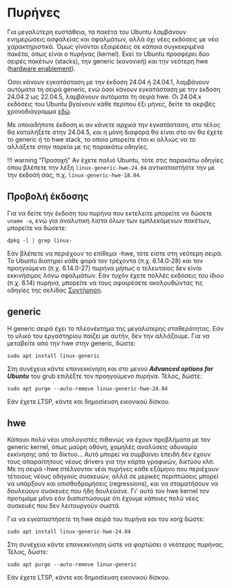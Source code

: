 # Πυρήνες

Για μεγαλύτερη ευστάθεια, τα πακέτα του Ubuntu λαμβάνουν ενημερώσεις ασφαλείας
και σφαλμάτων, αλλά όχι νέες εκδόσεις με νέα χαρακτηριστικά. Όμως γίνονται
εξαιρέσεις σε κάποια συγκεκριμένα πακέτα, όπως είναι ο πυρήνας (kernel). Εκεί
το Ubuntu προσφέρει δύο σειρές πακέτων (stacks), την generic (κανονική) και την
νεότερη hwe ([hardware
enablement](https://wiki.ubuntu.com/Kernel/LTSEnablementStack)).

Όσοι κάνουν εγκατάσταση με την έκδοση 24.04 ή 24.04.1, λαμβάνουν αυτόματα τη
σειρά generic, ενώ όσοι κάνουν εγκατάσταση με την έκδοση 24.04.2 ως 22.04.5,
λαμβάνουν αυτόματα τη σειρά hwe. Οι 24.04.x εκδόσεις του Ubuntu βγαίνουν κάθε
περίπου έξι μήνες, δείτε το ακριβές χρονοδιάγραμμα
[εδώ](https://discourse.ubuntu.com/t/noble-numbat-release-schedule/35649).

Με οποιαδήποτε έκδοση κι αν κάνετε αρχικά την εγκατάσταση, στο τέλος θα
καταλήξετε στην 24.04.5, και η μόνη διαφορά θα είναι στο αν θα έχετε το generic
ή το hwe stack, το οποίο μπορείτε έτσι κι αλλιώς να το αλλάξετε στην πορεία με
τις παρακάτω οδηγίες.

!!! warning "Προσοχή"
    Αν έχετε παλιό Ubuntu, τότε στις παρακάτω οδηγίες όπου βλέπετε την λέξη
    `linux-generic-hwe-24.04` αντικαταστήστε την με την έκδοσή σας, π.χ.
    `linux-generic-hwe-18.04`.

## Προβολή έκδοσης

Για να δείτε την έκδοση του πυρήνα που εκτελείτε μπορείτε να δώσετε `uname
-a`, ενώ για αναλυτική λίστα όλων των εμπλεκόμενων πακέτων, μπορείτε να
δώσετε:

```shell
dpkg -l | grep linux-
```

Εάν βλέπετε να περιέχουν το επίθεμα -hwe, τότε είστε στη νεότερη σειρά. Το
Ubuntu διατηρεί κάθε φορά τον τρέχοντα (π.χ. 6.14.0-28) και τον προηγούμενο
(π.χ. 6.14.0-27) πυρήνα μήπως ο τελευταίος δεν είναι εκκινήσιμος λόγω σφαλμάτων.
Εάν τυχόν έχετε πολλές εκδόσεις του ίδιου (π.χ. 6.14) πυρήνα, μπορείτε να τους
αφαιρέσετε ακολουθώντας τις οδηγίες της σελίδας
[Συντήρηση](../../ltsp/maintenance.md).

## generic

Η generic σειρά έχει το πλεονέκτημα της μεγαλύτερης σταθερότητας. Εάν το υλικό
του εργαστηρίου παίζει με αυτήν, δεν την αλλάζουμε. Για να μεταβείτε από την
hwe στην generic, δώστε:

```shell
sudo apt install linux-generic
```

Στη συνέχεια κάντε επανεκκίνηση και στο μενού ***Advanced options for Ubuntu***
του grub επιλέξτε τον προηγούμενο πυρήνα. Τέλος, δώστε:

```shell
sudo apt purge --auto-remove linux-generic-hwe-24.04
```

Εάν έχετε LTSP, κάντε και δημοσίευση εικονικού δίσκου.

## hwe

Κάποιοι πολύ νέοι υπολογιστές πιθανώς να έχουν προβλήματα με τον generic
kernel, όπως μαύρη οθόνη, χαμηλές αναλύσεις  αδυναμία εκκίνησης από το
δίκτυο... Αυτό μπορεί να συμβαίνει επειδή δεν έχουν τους απαραίτητους νέους
drivers για την κάρτα γραφικών, δικτύου κλπ. Με τη σειρά -hwe στέλνονται νέοι
πυρήνες κάθε εξάμηνο που περιέχουν τέτοιους νέους οδηγούς συσκευών, αλλά σε
μερικές περιπτώσεις μπορεί να υπάρξουν και οπισθοδρομήσεις (regressions), και
να σταματήσουν να δουλεύουν συσκευές που ήδη δουλεύανε. Γι' αυτό τον hwe kernel
τον προτιμάμε μόνο εάν διαπιστώσουμε ότι έχουμε κάποιες πολύ νέες συσκευές που
δεν λειτουργούν σωστά.

Για να εγκαταστήσετε τη hwe σειρά του πυρήνα και του xorg δώστε:

```shell
sudo apt install linux-generic-hwe-24.04
```

Στη συνέχεια κάντε επανεκκίνηση ώστε να φορτώσει ο νεότερος πυρήνας. Τέλος,
δώστε:

```shell
sudo apt purge --auto-remove linux-generic
```

Εάν έχετε LTSP, κάντε και δημοσίευση εικονικού δίσκου.
